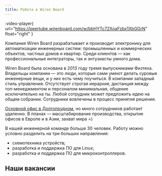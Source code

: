 ```yaml
---
title: Работа в Wiren Board
---
```


:video-player{
    url="https://peertube.wirenboard.com/w/bbHYTc72XoaFzbx1XbGGrN"
    float="right"
}

Компания Wiren Board разрабатывает и производит электронику для автоматизации инженерных систем: промышленных и коммерческих объектов, частных домов и квартир. Среди клиентов — как профессиональные интеграторы, так и энтузиасты умного дома.

Wiren Board была основана в 2013 году тремя выпускниками Физтеха. Владельцы компании — это люди, которые сами умеют делать суровые инженерные вещи, и у них есть чему поучиться. В компании западный стиль управления. Отсутствует строгая иерархия, дистанция между топ-менеджментом и персоналом минимальная, общение исключительно на ты. Любой сотрудник может предложить идею на общем собрании. Сотрудники вовлечены в процесс принятия решения.

[Основной офис в Долгопрудном](https://yandex.ru/maps/-/CDCQV0yi), но много сотрудников работает удаленно. В планах — масштабирование производства, открытие офисов в Европе и в Азии, захват мира =)

В нашей инженерной команде больше 30 человек. Работу можно условно разделить на три больших направления:
* схемотехника устройств;
* разработка и поддержка ПО для Linux;
* разработка и поддержка ПО для микроконтроллеров.

## Наши вакансии
